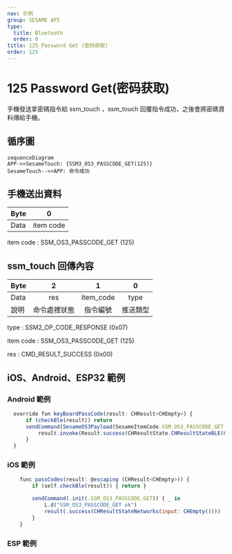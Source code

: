 ```yaml
---
nav: 示例
group: SESAME API
type:
  title: Bluetooth
  order: 0
title: 125_Password Get (密码获取)
order: 125
---
```


# 125 Password Get(密码获取)

手機發送拿密碼指令給 ssm_touch ，ssm_touch 回覆指令成功，之後會將密碼資料傳給手機。

## 循序圖

```mermaid
sequenceDiagram
APP->>SesameTouch: {SSM3_OS3_PASSCODE_GET(125)}
SesameTouch-->>APP: 命令成功
```

## 手機送出資料

| Byte |     0     |
| ---- | :-------: |
| Data | item code |

item code : SSM_OS3_PASSCODE_GET (125)

## ssm_touch 回傳內容

| Byte |      2       |     1     |    0     |
| ---- | :----------: | :-------: | :------: |
| Data |     res      | item_code |   type   |
| 說明 | 命令處裡狀態 | 指令編號  | 推送類型 |

type : SSM2_OP_CODE_RESPONSE (0x07)

item code : SSM_OS3_PASSCODE_GET (125)

res : CMD_RESULT_SUCCESS (0x00)

## iOS、Android、ESP32 範例
 

### Android 範例

```jsx | pure
  override fun keyBoardPassCode(result: CHResult<CHEmpty>) {
      if (checkBle(result)) return
      sendCommand(SesameOS3Payload(SesameItemCode.SSM_OS3_PASSCODE_GET.value, byteArrayOf())) { res ->
          result.invoke(Result.success(CHResultState.CHResultStateBLE(CHEmpty())))
      }
  }
```

### iOS 範例

```jsx | pure
    func passCodes(result: @escaping (CHResult<CHEmpty>)) {
        if (self.checkBle(result)) { return }

        sendCommand(.init(.SSM_OS3_PASSCODE_GET)) { _ in
            L.d("SSM_OS3_PASSCODE_GET ok")
            result(.success(CHResultStateNetworks(input: CHEmpty())))
        }
    }
```

### ESP 範例

```jsx | pure

``` 


